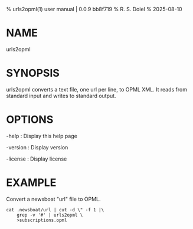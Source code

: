 % urls2opml(1) user manual | 0.0.9 bb8f719
% R. S. Doiel
% 2025-08-10

# NAME

urls2opml

# SYNOPSIS

urls2opml converts a text file, one url per line, to OPML
XML.  It reads from standard input and writes to standard output.

# OPTIONS

-help
: Display this help page

-version
: Display version

-license
: Display license


# EXAMPLE

Convert a newsboat "url" file to OPML.

~~~
cat .newsboat/url | cut -d \" -f 1 |\
    grep -v '#' | urls2opml \
	>subscriptions.opml
~~~

